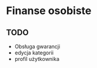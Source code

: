 Finanse osobiste
==============


TODO
-----------
  * Obsługa gwarancji
  * edycja kategorii
  * profil użytkownika

